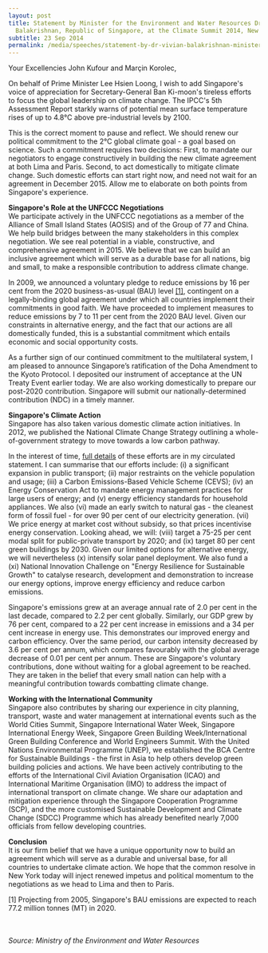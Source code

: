 ```yaml
---
layout: post
title: Statement by Minister for the Environment and Water Resources Dr Vivian
  Balakrishnan, Republic of Singapore, at the Climate Summit 2014, New York
subtitle: 23 Sep 2014
permalink: /media/speeches/statement-by-dr-vivian-balakrishnan-minister-for-the-environment-and-water-resources-republic-of-singapore-at-the-climate-summit-2014-new-york-23-september-2014/
---
```

Your Excellencies John Kufour and Marçin Korolec,

On behalf of Prime Minister Lee Hsien Loong, I wish to add Singapore's voice of appreciation for Secretary-General Ban Ki-moon's tireless efforts to focus the global leadership on climate change. The IPCC's 5th Assessment Report starkly warns of potential mean surface temperature rises of up to 4.8°C above pre-industrial levels by 2100.

This is the correct moment to pause and reflect. We should renew our political commitment to the 2°C global climate goal - a goal based on science. Such a commitment requires two decisions: First, to mandate our negotiators to engage constructively in building the new climate agreement at both Lima and Paris. Second, to act domestically to mitigate climate change. Such domestic efforts can start right now, and need not wait for an agreement in December 2015. Allow me to elaborate on both points from Singapore's experience.

**Singapore's Role at the UNFCCC Negotiations**  
We participate actively in the UNFCCC negotiations as a member of the Alliance of Small Island States (AOSIS) and of the Group of 77 and China. We help build bridges between the many stakeholders in this complex negotiation. We see real potential in a viable, constructive, and comprehensive agreement in 2015. We believe that we can build an inclusive agreement which will serve as a durable base for all nations, big and small, to make a responsible contribution to address climate change.

In 2009, we announced a voluntary pledge to reduce emissions by 16 per cent from the 2020 business-as-usual (BAU) level <a href="#no1" target="_self">[1]</a>, contingent on a legally-binding global agreement under which all countries implement their commitments in good faith. We have proceeded to implement measures to reduce emissions by 7 to 11 per cent from the 2020 BAU level. Given our constraints in alternative energy, and the fact that our actions are all domestically funded, this is a substantial commitment which entails economic and social opportunity costs.

As a further sign of our continued commitment to the multilateral system, I am pleased to announce Singapore’s ratification of the Doha Amendment to the Kyoto Protocol. I deposited our instrument of acceptance at the UN Treaty Event earlier today. We are also working domestically to prepare our post-2020 contribution. Singapore will submit our nationally-determined contribution (NDC) in a timely manner.

**Singapore's Climate Action**  
Singapore has also taken various domestic climate action initiatives. In 2012, we published the National Climate Change Strategy outlining a whole-of-government strategy to move towards a low carbon pathway.

In the interest of time, [<a href="/files/docs/default-source/news-documents/summaryclimatesummit2014v2.pdf" target="_blank">full details</a>](/files/docs/default-source/news-documents/summaryclimatesummit2014v2.pdf) of these efforts are in my circulated statement. I can summarise that our efforts include: (i) a significant expansion in public transport; (ii) major restraints on the vehicle population and usage; (iii) a Carbon Emissions-Based Vehicle Scheme (CEVS); (iv) an Energy Conservation Act to mandate energy management practices for large users of energy; and (v) energy efficiency standards for household appliances. We also (vi) made an early switch to natural gas - the cleanest form of fossil fuel - for over 90 per cent of our electricity generation. (vii) We price energy at market cost without subsidy, so that prices incentivise energy conservation. Looking ahead, we will: (viii) target a 75-25 per cent modal split for public-private transport by 2020; and (ix) target 80 per cent green buildings by 2030. Given our limited options for alternative energy, we will nevertheless (x) intensify solar panel deployment. We also fund a (xi) National Innovation Challenge on "Energy Resilience for Sustainable Growth" to catalyse research, development and demonstration to increase our energy options, improve energy efficiency and reduce carbon emissions.

Singapore's emissions grew at an average annual rate of 2.0 per cent in the last decade, compared to 2.2 per cent globally. Similarly, our GDP grew by 76 per cent, compared to a 22 per cent increase in emissions and a 34 per cent increase in energy use. This demonstrates our improved energy and carbon efficiency. Over the same period, our carbon intensity decreased by 3.6 per cent per annum, which compares favourably with the global average decrease of 0.01 per cent per annum. These are Singapore's voluntary contributions, done without waiting for a global agreement to be reached. They are taken in the belief that every small nation can help with a meaningful contribution towards combatting climate change.

**Working with the International Community**  
Singapore also contributes by sharing our experience in city planning, transport, waste and water management at international events such as the World Cities Summit, Singapore International Water Week, Singapore International Energy Week, Singapore Green Building Week/International Green Building Conference and World Engineers Summit. With the United Nations Environmental Programme (UNEP), we established the BCA Centre for Sustainable Buildings - the first in Asia to help others develop green building policies and actions. We have been actively contributing to the efforts of the International Civil Aviation Organisation (ICAO) and International Maritime Organisation (IMO) to address the impact of international transport on climate change. We share our adaptation and mitigation experience through the Singapore Cooperation Programme (SCP), and the more customised Sustainable Development and Climate Change (SDCC) Programme which has already benefited nearly 7,000 officials from fellow developing countries.

**Conclusion**  
It is our firm belief that we have a unique opportunity now to build an agreement which will serve as a durable and universal base, for all countries to undertake climate action. We hope that the common resolve in New York today will inject renewed impetus and political momentum to the negotiations as we head to Lima and then to Paris.

<a name="no1" id="no1">[1]</a> Projecting from 2005, Singapore's BAU emissions are expected to reach 77.2 million tonnes (MT) in 2020.
<br><br><br>

*Source: Ministry of the Environment and Water Resources*